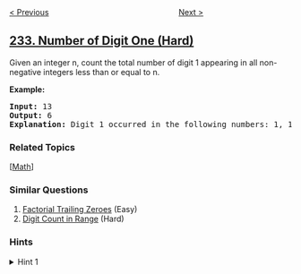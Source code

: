 <!--|This file generated by command(leetcode description); DO NOT EDIT.    |-->
<!--+----------------------------------------------------------------------+-->
<!--|@author    openset <openset.wang@gmail.com>                           |-->
<!--|@link      https://github.com/openset                                 |-->
<!--|@home      https://github.com/openset/leetcode                        |-->
<!--+----------------------------------------------------------------------+-->

[< Previous](../implement-queue-using-stacks "Implement Queue using Stacks")
　　　　　　　　　　　　　　　　
[Next >](../palindrome-linked-list "Palindrome Linked List")

## [233. Number of Digit One (Hard)](https://leetcode.com/problems/number-of-digit-one "数字 1 的个数")

<p>Given an integer n, count the total number of digit 1 appearing in all non-negative integers less than or equal to n.</p>

<p><strong>Example:</strong></p>

<pre>
<strong>Input:</strong> 13
<strong>Output:</strong> 6 
<strong>Explanation: </strong>Digit 1 occurred in the following numbers: 1, 10, 11, 12, 13.
</pre>

### Related Topics
  [[Math](../../tag/math/README.md)]

### Similar Questions
  1. [Factorial Trailing Zeroes](../factorial-trailing-zeroes) (Easy)
  1. [Digit Count in Range](../digit-count-in-range) (Hard)

### Hints
<details>
<summary>Hint 1</summary>
Beware of overflow.
</details>
